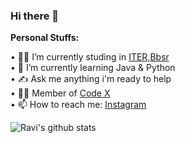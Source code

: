 ### Hi there 👋
<b>Personal Stuffs:</b>  

• 👨‍🎓 I’m currently studing in [ITER,Bbsr](https://www.soa.ac.in/iter)  
• 🌱 I’m currently learning Java & Python  
• ✍ Ask me anything i'm ready to help  
• 👨‍💻 Member of [Code X](https://github.com/codexiter)  
• 📫 How to reach me: [Instagram](https://www.instagram.com/__Raviruler__/)  

![Ravi's github stats](https://github-readme-stats.vercel.app/api?username=Raviruler&show_icons=true&hide_border=true)
